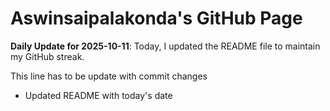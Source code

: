 # Aswinsaipalakonda's GitHub Page

**Daily Update for 2025-10-11**: Today, I updated the README file to maintain my GitHub streak.

This line has to be update with commit changes
 - Updated README with today's date 
